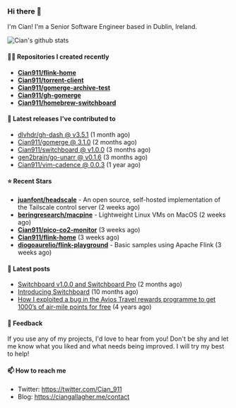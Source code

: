 ### Hi there 👋

I'm Cian! I'm a Senior Software Engineer based in Dublin, Ireland.

![Cian's github stats](https://github-readme-stats.vercel.app/api?username=CIan911&theme=dracula&show_icons=true)

#### 👨‍💻 Repositories I created recently
- **[Cian911/flink-home](https://github.com/Cian911/flink-home)**
- **[Cian911/torrent-client](https://github.com/Cian911/torrent-client)**
- **[Cian911/gomerge-archive-test](https://github.com/Cian911/gomerge-archive-test)**
- **[Cian911/gh-gomerge](https://github.com/Cian911/gh-gomerge)**
- **[Cian911/homebrew-switchboard](https://github.com/Cian911/homebrew-switchboard)**

#### 🚀 Latest releases I've contributed to


- [dlvhdr/gh-dash @ v3.5.1](https://github.com/dlvhdr/gh-dash/releases/tag/v3.5.1) (1 month ago)
- [Cian911/gomerge @ 3.1.0](https://github.com/Cian911/gomerge/releases/tag/3.1.0) (2 months ago)
- [Cian911/switchboard @ v1.0.0](https://github.com/Cian911/switchboard/releases/tag/v1.0.0) (3 months ago)
- [gen2brain/go-unarr @ v0.1.6](https://github.com/gen2brain/go-unarr/releases/tag/v0.1.6) (3 months ago)
- [Cian911/vim-cadence @ 0.0.3](https://github.com/Cian911/vim-cadence/releases/tag/0.0.3) (1 year ago)

#### ⭐ Recent Stars


- **[juanfont/headscale](https://github.com/juanfont/headscale)** - An open source, self-hosted implementation of the Tailscale control server (2 weeks ago)
- **[beringresearch/macpine](https://github.com/beringresearch/macpine)** - Lightweight Linux VMs on MacOS (2 weeks ago)
- **[Cian911/pico-co2-monitor](https://github.com/Cian911/pico-co2-monitor)** (3 weeks ago)
- **[Cian911/flink-home](https://github.com/Cian911/flink-home)** (3 weeks ago)
- **[diogoaurelio/flink-playground](https://github.com/diogoaurelio/flink-playground)** - Basic samples using Apache Flink (3 weeks ago)

#### 📄 Latest posts
- [Switchboard v1.0.0 and Switchboard Pro](https://ciangallagher.me/2022/09/17/Switchboard-v1-and-pro/) (2 months ago)
- [Introducing Switchboard](https://ciangallagher.me/2022/01/28/Introducing-switchboard/) (10 months ago)
- [How I exploited a bug in the Avios Travel rewards programme to get 1000’s of air-mile points for free](https://ciangallagher.me/2018/04/21/How-i-exploited-a-bug-in-the-avios-travel-rewards-system/) (4 years ago)

#### 💬 Feedback

If you use any of my projects, I'd love to hear from you! Don't be shy and let me know what you liked
and what needs being improved. I will try my best to help!

#### 📫 How to reach me

- Twitter: https://twitter.com/Cian_911
- Blog: https://ciangallagher.me/contact
